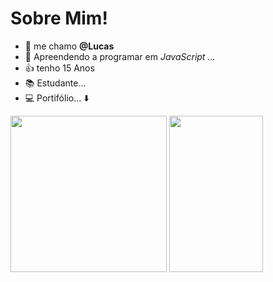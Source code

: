 # Sobre Mim!

- 👋 me chamo **@Lucas**
- 🌱 Apreendendo a programar em *JavaScript ...*
- 👍 tenho 15 Anos
- 📚 Estudante...
- 💻 Portifólio... ⬇️
 
 <a href="https://editor.p5js.org/silva.campos.lucas/full/swZ9DGiD-" target="_blank"><img src="https://campuscode-site.s3-sa-east-1.amazonaws.com/newsletter/js_logoanimado_small.gif" target="_blank" width="250" height="250"></a>
 <img src="https://i.pinimg.com/originals/26/08/f7/2608f7fe0fd9e6415ddfe874e67e3f4c.gif" width="150" height="250"/>
